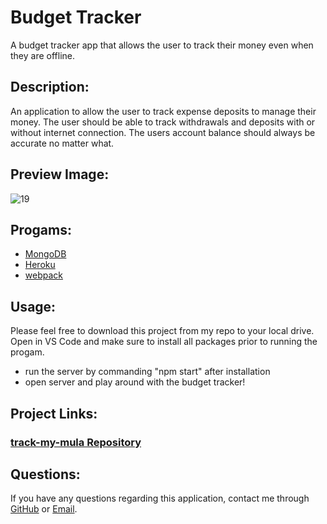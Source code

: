 # **Budget Tracker**

 A budget tracker app that allows the user to track their money even when they are offline. 
## **Description:**
An application to allow the user to track expense deposits to manage their money. The user should be able to track withdrawals and deposits with or without internet connection. The users account balance should always be accurate no matter what. 

## **Preview Image:**
![19](https://user-images.githubusercontent.com/94068596/162649700-ac1fa6d5-a926-4091-84ae-24b8faea57e5.png)



## **Progams:**
* [MongoDB](https://www.mongodb.com/)
* [Heroku](https://id.heroku.com/login)
* [webpack](https://webpack.js.org/)

## **Usage:**
Please feel free to download this project from my repo to your local drive. Open in VS Code and make sure to install all packages prior to running the progam.
* run the server by commanding "npm start" after installation
* open server and play around with the budget tracker! 

## **Project Links:**
### [**track-my-mula Repository**](https://github.com/Metelak/organized-business/tree/main)

## **Questions:**
If you have any questions regarding this application, contact me through [GitHub](https://github.com/Metelak) or [Email](megan.metelak@gmail.com).